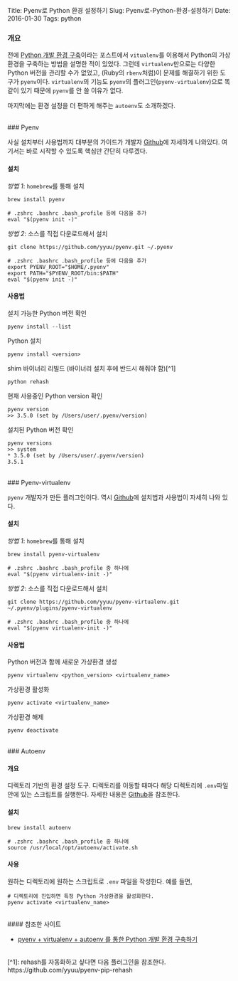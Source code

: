Title: Pyenv로 Python 환경 설정하기
Slug: Pyenv로-Python-환경-설정하기
Date: 2016-01-30
Tags: python

### 개요

전에 [Python 개발 환경 구축](http://qodot.github.io/Python-%EA%B0%9C%EB%B0%9C-%ED%99%98%EA%B2%BD-%EA%B5%AC%EC%B6%95.html)이라는 포스트에서 `vitualenv`를 이용해서 Python의 가상환경을 구축하는 방법을 설명한 적이 있었다. 그런데 `virtualenv`만으로는 다양한 Python 버전을 관리할 수가 없었고, (Ruby의 `rbenv`처럼)이 문제를 해결하기 위한 도구가 `pyenv`이다. `virtualenv`의 기능도 `pyenv`의 플러그인(`pyenv-virtualenv`)으로 똑같이 있기 때문에 `pyenv`를 안 쓸 이유가 없다.

마지막에는 환경 설정을 더 편하게 해주는 `autoenv`도 소개하겠다.

<br>
### Pyenv

사실 설치부터 사용법까지 대부분의 가이드가 개발자 [Github](https://github.com/yyuu/pyenv)에 자세하게 나와있다. 여기서는 바로 시작할 수 있도록 핵심만 간단히 다루겠다.

#### 설치

*방법 1*: `homebrew`를 통해 설치

	brew install pyenv

	# .zshrc .bashrc .bash_profile 등에 다음을 추가
	eval "$(pyenv init -)"

*방법 2*: 소스를 직접 다운로드해서 설치

	git clone https://github.com/yyuu/pyenv.git ~/.pyenv

    # .zshrc .bashrc .bash_profile 등에 다음을 추가
    export PYENV_ROOT="$HOME/.pyenv"
	export PATH="$PYENV_ROOT/bin:$PATH"
    eval "$(pyenv init -)"

#### 사용법

설치 가능한 Python 버전 확인

	pyenv install --list

Python 설치

	pyenv install <version>

shim 바이너리 리빌드 (바이너리 설치 후에 반드시 해줘야 함)[^1]

	python rehash

현재 사용중인 Python version 확인

	pyenv version
	>> 3.5.0 (set by /Users/user/.pyenv/version)

설치된 Python 버전 확인

	pyenv versions
    >> system
	* 3.5.0 (set by /Users/user/.pyenv/version)
	3.5.1

<br>
### Pyenv-virtualenv

`pyenv` 개발자가 만든 플러그인이다. 역시 [Github](https://github.com/yyuu/pyenv-virtualenv)에 설치법과 사용법이 자세히 나와 있다.

#### 설치

*방법 1*: `homebrew`를 통해 설치

    brew install pyenv-virtualenv

    # .zshrc .bashrc .bash_profile 중 하나에
    eval "$(pyenv virtualenv-init -)"

*방법 2*: 소스를 직접 다운로드해서 설치

	git clone https://github.com/yyuu/pyenv-virtualenv.git ~/.pyenv/plugins/pyenv-virtualenv

    # .zshrc .bashrc .bash_profile 중 하나에
    eval "$(pyenv virtualenv-init -)"

#### 사용법

Python 버전과 함께 새로운 가상환경 생성

	pyenv virtualenv <python_version> <virtualenv_name>

가상환경 활성화

	pyenv activate <virtualenv_name>

가상환경 해제

    pyenv deactivate

<br>
### Autoenv

#### 개요

디렉토리 기반의 환경 설정 도구. 디렉토리를 이동할 때마다 해당 디렉토리에 `.env`파일 안에 있는 스크립트를 실행한다. 자세한 내용은 [Github](https://github.com/kennethreitz/autoenv)을 참조한다.

#### 설치

	brew install autoenv

	# .zshrc .bashrc .bash_profile 중 하나에
	source /usr/local/opt/autoenv/activate.sh

#### 사용

원하는 디렉토리에 원하는 스크립트로 `.env` 파일을 작성한다. 예를 들면,

	# 디렉토리에 진입하면 특정 Python 가상환경을 활성화한다.
	pyenv activate <virtualenv_name>

<br>
#### 참조한 사이트

- [pyenv + virtualenv + autoenv 를 통한 Python 개발 환경 구축하기](https://dobest.io/how-to-set-python-dev-env/)

<br>
[^1]: rehash를 자동화하고 싶다면 다음 플러그인을 참조한다. https://github.com/yyuu/pyenv-pip-rehash
